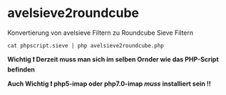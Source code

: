 # avelsieve2roundcube

Konvertierung von avelsieve Filtern zu Roundcube Sieve Filtern

```
cat phpscript.sieve | php avelsieve2roundcube.php
```

**Wichtig :exclamation: Derzeit muss man sich im selben Ornder wie das PHP-Script befinden**

**Auch Wichtig :exclamation: php5-imap oder php7.0-imap *muss* installiert sein :bangbang:**
